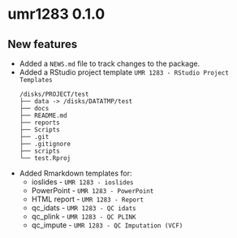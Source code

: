 # umr1283 0.1.0

## New features

* Added a `NEWS.md` file to track changes to the package.
* Added a RStudio project template `UMR 1283 - RStudio Project Templates`
    ```
    /disks/PROJECT/test
    ├── data -> /disks/DATATMP/test
    ├── docs
    ├── README.md
    ├── reports
    ├── Scripts
    ├── .git
    ├── .gitignore
    ├── scripts
    └── test.Rproj
    ```
* Added Rmarkdown templates for:
    - ioslides - `UMR 1283 - ioslides`
    - PowerPoint - `UMR 1283 - PowerPoint`
    - HTML report - `UMR 1283 - Report`
    - qc_idats - `UMR 1283 - QC idats`
    - qc_plink - `UMR 1283 - QC PLINK`
    - qc_impute - `UMR 1283 - QC Imputation (VCF)`
